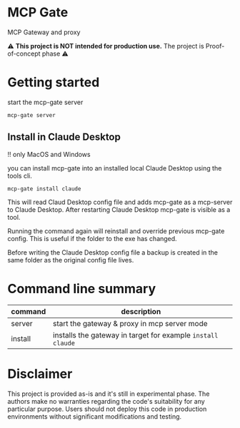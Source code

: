 # MCP Gate
MCP Gateway and proxy

⚠️ **This project is NOT intended for production use.** The project is Proof-of-concept phase ⚠️

# Getting started

start the mcp-gate server

```
mcp-gate server
```

## Install in Claude Desktop

!! only MacOS and Windows 

you can install mcp-gate into an installed local Claude Desktop using the tools cli.

```
mcp-gate install claude
```

This will read Claud Desktop config file and adds mcp-gate as a mcp-server to Claude Desktop. 
After restarting Claude Desktop mcp-gate is visible as a tool. 

Running the command again will reinstall and override previous mcp-gate config. This is useful if the folder to the exe has changed.

Before writing the Claude Desktop config file a backup is created in the same folder as the original config file lives.

# Command line summary

| command | description                                                              |
|---------|--------------------------------------------------------------------------|
| server  | start the gateway & proxy in mcp server mode                             |
| install | installs the gateway in target for example `install claude`              |

# Disclaimer
This project is provided as-is and it's still in experimental phase. The authors make no warranties regarding the code's suitability for any particular purpose. Users should not deploy this code in production environments without significant modifications and testing.